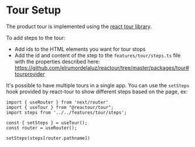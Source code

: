 # Tour Setup

The product tour is implemented using the [react tour library](https://github.com/elrumordelaluz/reactour).

To add steps to the tour:

- Add ids to the HTML elements you want for tour stops
- Add the id and content of the step to the `features/tour/steps.ts` file with the properties described here: https://github.com/elrumordelaluz/reactour/tree/master/packages/tour#tourprovider

It's possible to have multiple tours in a single app. You can use the `setSteps` hook provided by react-tour to show different steps based on the page, ex:

```
import { useRouter } from 'next/router'
import { useTour } from "@reactour/tour";
import steps from '../../features/tour/steps';

const { setSteps } = useTour();
const router = useRouter();

setSteps(steps[router.pathname])
```
